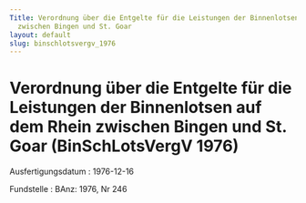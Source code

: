 ```yaml
---
Title: Verordnung über die Entgelte für die Leistungen der Binnenlotsen auf dem Rhein
  zwischen Bingen und St. Goar
layout: default
slug: binschlotsvergv_1976
---
```


# Verordnung über die Entgelte für die Leistungen der Binnenlotsen auf dem Rhein zwischen Bingen und St. Goar (BinSchLotsVergV 1976)

Ausfertigungsdatum
:   1976-12-16

Fundstelle
:   BAnz: 1976, Nr 246

